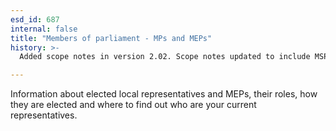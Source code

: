 ```yaml
---
esd_id: 687
internal: false
title: "Members of parliament - MPs and MEPs"
history: >-
  Added scope notes in version 2.02. Scope notes updated to include MSPs in version 3.00. Term name changed from 'Local MPs and MEPs - general information' to 'Members of parliament - MPs and MEPs - general information' in version 3.00. Name changed to 'Members of Parliament - MPs and MEPs' in version 4.00.

---
```


Information about elected local representatives and MEPs, their roles, how they are elected and where to find out who are your current representatives.

